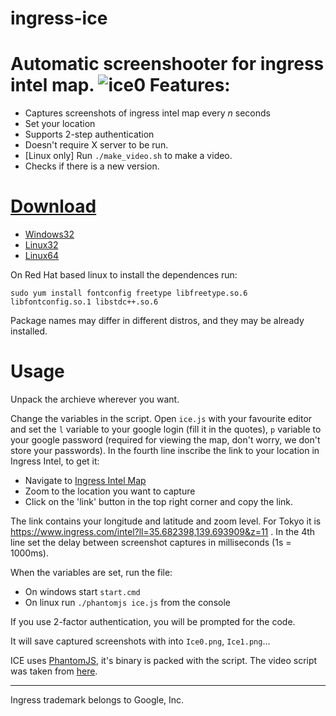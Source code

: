 ingress-ice
===========

Automatic screenshooter for ingress intel map.
![ice0](https://cloud.githubusercontent.com/assets/2771136/3548090/6441370c-08a6-11e4-9b0a-84a2992af060.png)
Features:
=========
 - Captures screenshots of ingress intel map every *n* seconds
 - Set your location 
 - Supports 2-step authentication
 - Doesn't require X server to be run.
 - [Linux only] Run `./make_video.sh` to make a video.
 - Checks if there is a new version.

[Download](https://github.com/nibogd/ingress-ice/releases)
========
- [Windows32](https://github.com/nibogd/ingress-ice/releases/download/v1.1.0/ice-win32.zip)
- [Linux32](https://github.com/nibogd/ingress-ice/releases/download/v1.1.0/ice-linux32.tar.gz)
- [Linux64](https://github.com/nibogd/ingress-ice/releases/download/v1.1.0/ice-linux64.tar.gz)


On Red Hat based linux to install the dependences run:
```
sudo yum install fontconfig freetype libfreetype.so.6 libfontconfig.so.1 libstdc++.so.6
```
Package names may differ in different distros, and they may be already installed.

Usage
=====
Unpack the archieve wherever you want.

Change the variables in the script. Open `ice.js` with your favourite editor and set the `l` variable to your google login (fill it in the quotes), `p` variable to your google password (required for viewing the map, don't worry, we don't store your passwords). In the fourth line inscribe the link to your location in Ingress Intel, to get it:
 - Navigate to [Ingress Intel Map](http://ingress.com/intel)
 - Zoom to the location you want to capture
 - Click on the 'link' button in the top right corner and copy the link.

The link contains your longitude and latitude and zoom level. For Tokyo it is https://www.ingress.com/intel?ll=35.682398,139.693909&z=11 . In the 4th line set the delay between screenshot captures in milliseconds (1s = 1000ms). 

When the variables are set, run the file:
- On windows start `start.cmd`
- On linux run `./phantomjs ice.js` from the console

If you use 2-factor authentication, you will be prompted for the code.

It will save captured screenshots with into `Ice0.png`, `Ice1.png`...

ICE uses [PhantomJS](http://phantomjs.org/), it's binary is packed with the script. The video script was taken from [here](https://github.com/schinken/ingress-screenshot/blob/master/make_video.sh).
<hr>
Ingress trademark belongs to Google, Inc.

